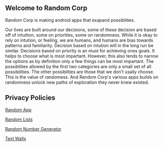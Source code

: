 ## Welcome to Random Corp

Random Corp is making android apps that exapand possiblities.

Our lives are built around our decisions, some of these decision are based off of intuition, some on priorities, some on randomness. While it is okay to rely on intution, or feeling, we are humans, and humans are bias towards patterns and familiarity. Decision based on intution will in the long run be similar. Decisions based on priority is an must for achieving ones goals. It helps to choose what is most impartant. However, this also tends to narrow the options as by definition only a few things can be most impartant. The possiblities allowed by the first two categories are only a small set of all possibilities. The other possiblities are those that we don't usally choose. This is the value of randomess. And Random Corp's various apps builds on randomness unlock new paths of exploration they never knew existed. 


## Privacy Policies

[Random App](randomapp)

[Random Lists](random-lists)

[Random Number Generator](random-number-generator)

[Text Walls](text-walls)
